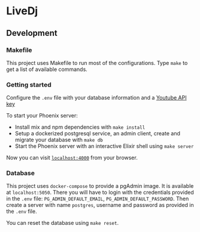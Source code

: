 # LiveDj

## Development

### Makefile

This project uses Makefile to run most of the configurations. Type `make` to get a list of available commands.

### Getting started

Configure the `.env` file with your database information and a [Youtube API key](https://console.developers.google.com/apis/api/youtube.googleapis.com/credentials)

To start your Phoenix server:

+ Install mix and npm dependencies with `make install`
+ Setup a dockerized postgresql service, an admin client, create and migrate your database with `make db`
+ Start the Phoenix server with an interactive Elixir shell using `make server`

Now you can visit [`localhost:4000`](http://localhost:4000) from your browser.

### Database

This project uses `docker-compose` to provide a pgAdmin image. It is available at `localhost:5050`. There you will have to login with the credentials provided in the `.env` file: `PG_ADMIN_DEFAULT_EMAIL`, `PG_ADMIN_DEFAULT_PASSWORD`. Then create a server with name `postgres`, username and password as provided in the `.env` file.

You can reset the database using `make reset`.
